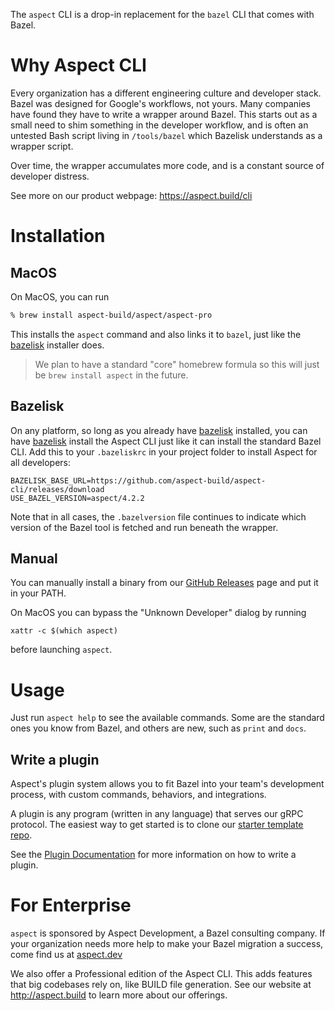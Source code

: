 The `aspect` CLI is a drop-in replacement for the `bazel` CLI that comes with Bazel.

# Why Aspect CLI

Every organization has a different engineering culture and developer stack.
Bazel was designed for Google's workflows, not yours.
Many companies have found they have to write a wrapper around Bazel.
This starts out as a small need to shim something in the developer workflow, and is often an
untested Bash script living in `/tools/bazel` which Bazelisk understands as a wrapper script.

Over time, the wrapper accumulates more code, and is a constant source of developer distress.

See more on our product webpage: <https://aspect.build/cli>

# Installation

## MacOS

On MacOS, you can run

```sh
% brew install aspect-build/aspect/aspect-pro
```

This installs the `aspect` command and also links it to `bazel`, just like the [bazelisk] installer does.

> We plan to have a standard "core" homebrew formula so this will just be `brew install aspect` in the future.

## Bazelisk

On any platform, so long as you already have [bazelisk] installed, you can have [bazelisk]
install the Aspect CLI just like it can install the standard Bazel CLI.
Add this to your `.bazeliskrc` in your project folder to install Aspect for all developers:

```
BAZELISK_BASE_URL=https://github.com/aspect-build/aspect-cli/releases/download
USE_BAZEL_VERSION=aspect/4.2.2
```

Note that in all cases, the `.bazelversion` file continues to indicate which version of the
Bazel tool is fetched and run beneath the wrapper.

## Manual

You can manually install a binary from our [GitHub Releases] page and put it in your PATH.

On MacOS you can bypass the "Unknown Developer" dialog by running

```shell
xattr -c $(which aspect)
```

before launching `aspect`.

# Usage

Just run `aspect help` to see the available commands.
Some are the standard ones you know from Bazel, and others are new, such as `print` and `docs`.

## Write a plugin

Aspect's plugin system allows you to fit Bazel into your team's development process,
with custom commands, behaviors, and integrations.

A plugin is any program (written in any language) that serves our gRPC protocol.
The easiest way to get started is to clone our
[starter template repo](https://github.com/aspect-build/aspect-cli-plugin-template).

See the [Plugin Documentation](./help/topics/plugins.md) for more information on how to write a plugin.

# For Enterprise

`aspect` is sponsored by Aspect Development, a Bazel consulting company.
If your organization needs more help to make your Bazel migration a success,
come find us at [aspect.dev](https://aspect.dev)

We also offer a Professional edition of the Aspect CLI.
This adds features that big codebases rely on, like BUILD file generation.
See our website at <http://aspect.build> to learn more about our offerings.

[bazel]: http://bazel.build
[github releases]: https://github.com/aspect-dev/aspect-cli/releases
[bazelisk]: https://github.com/bazelbuild/bazelisk
